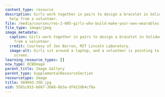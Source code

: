 ```yaml
---
content_type: resource
description: Girls work together in pairs to design a bracelet in Solidworks with
  help from a volunteer.
file: /media/courses/res-2-005-girls-who-build-make-your-own-wearables-workshop-spring-2015/5501c915b6873b688b3adf422db4cf6a_504693-35D.jpg
file_type: image/jpeg
image_metadata:
  caption: Girls work together in pairs to design a bracelet in Solidworks with help
    from a volunteer.
  credit: Courtesy of Jon Barron, MIT Lincoln Laboratory.
  image-alt: Girls sit around a laptop, and a volunteer is pointing to the computer
    screen.
learning_resource_types: []
ocw_type: OCWImage
parent_title: Image Gallery
parent_type: SupplementalResourceSection
resourcetype: Image
title: 504693-35D.jpg
uid: 5501c915-b687-3b68-8b3a-df422db4cf6a
---
```

